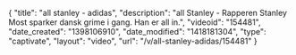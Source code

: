 {
    "title": "all stanley - adidas",
    "description": "all Stanley - Rapperen Stanley Most sparker dansk grime i gang. Han er all in.",
    "videoid": "154481",
    "date_created": "1398106910",
    "date_modified": "1418181304",
    "type": "captivate",
    "layout": "video",
    "url": "\/v\/all-stanley-adidas\/154481"
}